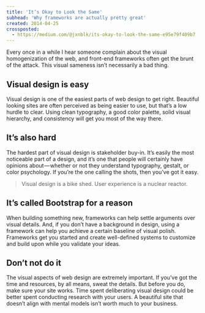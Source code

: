 ```yaml
---
title: 'It’s Okay to Look the Same'
subhead: 'Why frameworks are actually pretty great'
created: 2014-04-25
crossposted:
  - https://medium.com/@jxnblk/its-okay-to-look-the-same-e95e79f409b7
---
```


Every once in a while I hear someone complain about the visual homogenization of the web, and front-end frameworks often get the brunt of the attack. This visual sameness isn’t necessarily a bad thing.

## Visual design is easy
Visual design is one of the easiest parts of web design to get right. Beautiful looking sites are often perceived as being easier to use, but that’s a low hurdle to clear. Using clean typography, a good color palette, solid visual hierarchy, and consistency will get you most of the way there.

## It’s also hard
The hardest part of visual design is stakeholder buy-in. It’s easily the most noticeable part of a design, and it’s one that people will certainly have opinions about — whether or not they understand typography, gestalt, or color psychology. If you’re the one calling the shots, then you’ve got it easy.

> Visual design is a bike shed. User experience is a nuclear reactor.

## It’s called Bootstrap for a reason
When building something new, frameworks can help settle arguments over visual details. And, if you don’t have a background in design, using a framework can help you achieve a certain baseline of visual polish. Frameworks get you started and create well-defined systems to customize and build upon while you validate your ideas.

## Don’t not do it
The visual aspects of web design are extremely important. If you’ve got the time and resources, by all means, sweat the details. But before you do, make sure your site works. Time spent deliberating visual design could be better spent conducting research with your users. A beautiful site that doesn’t align with mental models isn’t worth much to your business.

